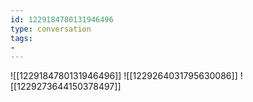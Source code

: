 ```yaml
---
id: 1229184780131946496
type: conversation
tags:
- 
---
```

![[1229184780131946496]]
![[1229264031795630086]]
![[1229273644150378497]]

